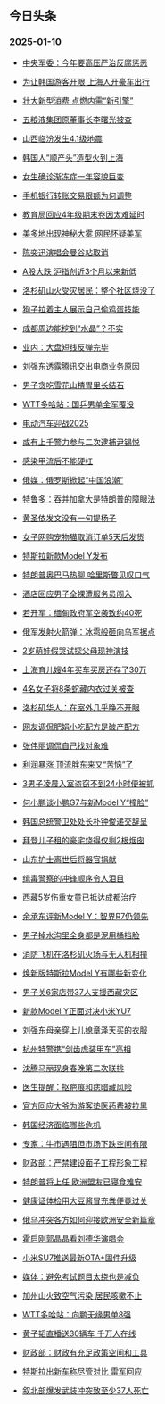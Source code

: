 ## 今日头条 
### 2025-01-10

+ [中央军委：今年要高压严治反腐惩恶](https://www.toutiao.com/article/7458224575027511835)

+ [为让韩国游客开眼 上海人开豪车出行](https://www.toutiao.com/trending/7457746319672574015/?category_name=topic_innerflow&event_type=hot_board&log_pb=%7B%22category_name%22%3A%22topic_innerflow%22%2C%22cluster_type%22%3A%222%22%2C%22enter_from%22%3A%22click_category%22%2C%22entrance_hotspot%22%3A%22outside%22%2C%22event_type%22%3A%22hot_board%22%2C%22hot_board_cluster_id%22%3A%227457746319672574015%22%2C%22hot_board_impr_id%22%3A%2220250110212559BCB6B76A45A07E259517%22%2C%22jump_page%22%3A%22hot_board_page%22%2C%22location%22%3A%22news_hot_card%22%2C%22page_location%22%3A%22hot_board_page%22%2C%22rank%22%3A%222%22%2C%22source%22%3A%22trending_tab%22%2C%22style_id%22%3A%2240132%22%2C%22title%22%3A%22%E4%B8%BA%E8%AE%A9%E9%9F%A9%E5%9B%BD%E6%B8%B8%E5%AE%A2%E5%BC%80%E7%9C%BC+%E4%B8%8A%E6%B5%B7%E4%BA%BA%E5%BC%80%E8%B1%AA%E8%BD%A6%E5%87%BA%E8%A1%8C%22%7D&rank=2&style_id=40132&topic_id=7457746319672574015)

+ [壮大新型消费 点燃内需“新引擎”](https://www.toutiao.com/article/7458104880160162330)

+ [五粮液集团原董事长李曙光被查](https://www.toutiao.com/trending/7458248004396204095/?category_name=topic_innerflow&event_type=hot_board&log_pb=%7B%22category_name%22%3A%22topic_innerflow%22%2C%22cluster_type%22%3A%222%22%2C%22enter_from%22%3A%22click_category%22%2C%22entrance_hotspot%22%3A%22outside%22%2C%22event_type%22%3A%22hot_board%22%2C%22hot_board_cluster_id%22%3A%227458248004396204095%22%2C%22hot_board_impr_id%22%3A%2220250110212559BCB6B76A45A07E259517%22%2C%22jump_page%22%3A%22hot_board_page%22%2C%22location%22%3A%22news_hot_card%22%2C%22page_location%22%3A%22hot_board_page%22%2C%22rank%22%3A%224%22%2C%22source%22%3A%22trending_tab%22%2C%22style_id%22%3A%2240132%22%2C%22title%22%3A%22%E4%BA%94%E7%B2%AE%E6%B6%B2%E9%9B%86%E5%9B%A2%E5%8E%9F%E8%91%A3%E4%BA%8B%E9%95%BF%E6%9D%8E%E6%9B%99%E5%85%89%E8%A2%AB%E6%9F%A5%22%7D&rank=4&style_id=40132&topic_id=7458248004396204095)

+ [山西临汾发生4.1级地震](https://www.toutiao.com/trending/7457367963785904138/?category_name=topic_innerflow&event_type=hot_board&log_pb=%7B%22category_name%22%3A%22topic_innerflow%22%2C%22cluster_type%22%3A%222%22%2C%22enter_from%22%3A%22click_category%22%2C%22entrance_hotspot%22%3A%22outside%22%2C%22event_type%22%3A%22hot_board%22%2C%22hot_board_cluster_id%22%3A%227457367963785904138%22%2C%22hot_board_impr_id%22%3A%2220250110212559BCB6B76A45A07E259517%22%2C%22jump_page%22%3A%22hot_board_page%22%2C%22location%22%3A%22news_hot_card%22%2C%22page_location%22%3A%22hot_board_page%22%2C%22rank%22%3A%225%22%2C%22source%22%3A%22trending_tab%22%2C%22style_id%22%3A%2240132%22%2C%22title%22%3A%22%E5%B1%B1%E8%A5%BF%E4%B8%B4%E6%B1%BE%E5%8F%91%E7%94%9F4.1%E7%BA%A7%E5%9C%B0%E9%9C%87%22%7D&rank=5&style_id=40132&topic_id=7457367963785904138)

+ [韩国人“顺产头”造型火到上海](https://www.toutiao.com/trending/7457785112655544347/?category_name=topic_innerflow&event_type=hot_board&log_pb=%7B%22category_name%22%3A%22topic_innerflow%22%2C%22cluster_type%22%3A%226%22%2C%22enter_from%22%3A%22click_category%22%2C%22entrance_hotspot%22%3A%22outside%22%2C%22event_type%22%3A%22hot_board%22%2C%22hot_board_cluster_id%22%3A%227457785112655544347%22%2C%22hot_board_impr_id%22%3A%2220250110212559BCB6B76A45A07E259517%22%2C%22jump_page%22%3A%22hot_board_page%22%2C%22location%22%3A%22news_hot_card%22%2C%22page_location%22%3A%22hot_board_page%22%2C%22rank%22%3A%226%22%2C%22source%22%3A%22trending_tab%22%2C%22style_id%22%3A%2240132%22%2C%22title%22%3A%22%E9%9F%A9%E5%9B%BD%E4%BA%BA%E2%80%9C%E9%A1%BA%E4%BA%A7%E5%A4%B4%E2%80%9D%E9%80%A0%E5%9E%8B%E7%81%AB%E5%88%B0%E4%B8%8A%E6%B5%B7%22%7D&rank=6&style_id=40132&topic_id=7457785112655544347)

+ [女生确诊渐冻症一年容貌巨变](https://www.toutiao.com/trending/7457180034311208970/?category_name=topic_innerflow&event_type=hot_board&log_pb=%7B%22category_name%22%3A%22topic_innerflow%22%2C%22cluster_type%22%3A%222%22%2C%22enter_from%22%3A%22click_category%22%2C%22entrance_hotspot%22%3A%22outside%22%2C%22event_type%22%3A%22hot_board%22%2C%22hot_board_cluster_id%22%3A%227457180034311208970%22%2C%22hot_board_impr_id%22%3A%2220250110212559BCB6B76A45A07E259517%22%2C%22jump_page%22%3A%22hot_board_page%22%2C%22location%22%3A%22news_hot_card%22%2C%22page_location%22%3A%22hot_board_page%22%2C%22rank%22%3A%227%22%2C%22source%22%3A%22trending_tab%22%2C%22style_id%22%3A%2240132%22%2C%22title%22%3A%22%E5%A5%B3%E7%94%9F%E7%A1%AE%E8%AF%8A%E6%B8%90%E5%86%BB%E7%97%87%E4%B8%80%E5%B9%B4%E5%AE%B9%E8%B2%8C%E5%B7%A8%E5%8F%98%22%7D&rank=7&style_id=40132&topic_id=7457180034311208970)

+ [手机银行转账交易限额为何调整](https://www.toutiao.com/trending/7458084984600477759/?category_name=topic_innerflow&event_type=hot_board&log_pb=%7B%22category_name%22%3A%22topic_innerflow%22%2C%22cluster_type%22%3A%226%22%2C%22enter_from%22%3A%22click_category%22%2C%22entrance_hotspot%22%3A%22outside%22%2C%22event_type%22%3A%22hot_board%22%2C%22hot_board_cluster_id%22%3A%227458084984600477759%22%2C%22hot_board_impr_id%22%3A%2220250110212559BCB6B76A45A07E259517%22%2C%22jump_page%22%3A%22hot_board_page%22%2C%22location%22%3A%22news_hot_card%22%2C%22page_location%22%3A%22hot_board_page%22%2C%22rank%22%3A%228%22%2C%22source%22%3A%22trending_tab%22%2C%22style_id%22%3A%2240132%22%2C%22title%22%3A%22%E6%89%8B%E6%9C%BA%E9%93%B6%E8%A1%8C%E8%BD%AC%E8%B4%A6%E4%BA%A4%E6%98%93%E9%99%90%E9%A2%9D%E4%B8%BA%E4%BD%95%E8%B0%83%E6%95%B4%22%7D&rank=8&style_id=40132&topic_id=7458084984600477759)

+ [教育局回应4年级期末卷因太难延时](https://www.toutiao.com/trending/7457810755611344937/?category_name=topic_innerflow&event_type=hot_board&log_pb=%7B%22category_name%22%3A%22topic_innerflow%22%2C%22cluster_type%22%3A%224%22%2C%22enter_from%22%3A%22click_category%22%2C%22entrance_hotspot%22%3A%22outside%22%2C%22event_type%22%3A%22hot_board%22%2C%22hot_board_cluster_id%22%3A%227457810755611344937%22%2C%22hot_board_impr_id%22%3A%2220250110212559BCB6B76A45A07E259517%22%2C%22jump_page%22%3A%22hot_board_page%22%2C%22location%22%3A%22news_hot_card%22%2C%22page_location%22%3A%22hot_board_page%22%2C%22rank%22%3A%229%22%2C%22source%22%3A%22trending_tab%22%2C%22style_id%22%3A%2240132%22%2C%22title%22%3A%22%E6%95%99%E8%82%B2%E5%B1%80%E5%9B%9E%E5%BA%944%E5%B9%B4%E7%BA%A7%E6%9C%9F%E6%9C%AB%E5%8D%B7%E5%9B%A0%E5%A4%AA%E9%9A%BE%E5%BB%B6%E6%97%B6%22%7D&rank=9&style_id=40132&topic_id=7457810755611344937)

+ [美多地出现神秘大雾 网民怀疑美军](https://www.toutiao.com/trending/7457902925055705124/?category_name=topic_innerflow&event_type=hot_board&log_pb=%7B%22category_name%22%3A%22topic_innerflow%22%2C%22cluster_type%22%3A%226%22%2C%22enter_from%22%3A%22click_category%22%2C%22entrance_hotspot%22%3A%22outside%22%2C%22event_type%22%3A%22hot_board%22%2C%22hot_board_cluster_id%22%3A%227457902925055705124%22%2C%22hot_board_impr_id%22%3A%2220250110212559BCB6B76A45A07E259517%22%2C%22jump_page%22%3A%22hot_board_page%22%2C%22location%22%3A%22news_hot_card%22%2C%22page_location%22%3A%22hot_board_page%22%2C%22rank%22%3A%2210%22%2C%22source%22%3A%22trending_tab%22%2C%22style_id%22%3A%2240132%22%2C%22title%22%3A%22%E7%BE%8E%E5%A4%9A%E5%9C%B0%E5%87%BA%E7%8E%B0%E7%A5%9E%E7%A7%98%E5%A4%A7%E9%9B%BE+%E7%BD%91%E6%B0%91%E6%80%80%E7%96%91%E7%BE%8E%E5%86%9B%22%7D&rank=10&style_id=40132&topic_id=7457902925055705124)

+ [陈奕迅演唱会曼谷站取消](https://www.toutiao.com/trending/7457888197016584233/?category_name=topic_innerflow&event_type=hot_board&log_pb=%7B%22category_name%22%3A%22topic_innerflow%22%2C%22cluster_type%22%3A%222%22%2C%22enter_from%22%3A%22click_category%22%2C%22entrance_hotspot%22%3A%22outside%22%2C%22event_type%22%3A%22hot_board%22%2C%22hot_board_cluster_id%22%3A%227457888197016584233%22%2C%22hot_board_impr_id%22%3A%2220250110212559BCB6B76A45A07E259517%22%2C%22jump_page%22%3A%22hot_board_page%22%2C%22location%22%3A%22news_hot_card%22%2C%22page_location%22%3A%22hot_board_page%22%2C%22rank%22%3A%2211%22%2C%22source%22%3A%22trending_tab%22%2C%22style_id%22%3A%2240132%22%2C%22title%22%3A%22%E9%99%88%E5%A5%95%E8%BF%85%E6%BC%94%E5%94%B1%E4%BC%9A%E6%9B%BC%E8%B0%B7%E7%AB%99%E5%8F%96%E6%B6%88%22%7D&rank=11&style_id=40132&topic_id=7457888197016584233)

+ [A股大跌 沪指创近3个月以来新低](https://www.toutiao.com/trending/7458179994808749595/?category_name=topic_innerflow&event_type=hot_board&log_pb=%7B%22category_name%22%3A%22topic_innerflow%22%2C%22cluster_type%22%3A%225%22%2C%22enter_from%22%3A%22click_category%22%2C%22entrance_hotspot%22%3A%22outside%22%2C%22event_type%22%3A%22hot_board%22%2C%22hot_board_cluster_id%22%3A%227458179994808749595%22%2C%22hot_board_impr_id%22%3A%2220250110212559BCB6B76A45A07E259517%22%2C%22jump_page%22%3A%22hot_board_page%22%2C%22location%22%3A%22news_hot_card%22%2C%22page_location%22%3A%22hot_board_page%22%2C%22rank%22%3A%2212%22%2C%22source%22%3A%22trending_tab%22%2C%22style_id%22%3A%2240132%22%2C%22title%22%3A%22A%E8%82%A1%E5%A4%A7%E8%B7%8C+%E6%B2%AA%E6%8C%87%E5%88%9B%E8%BF%913%E4%B8%AA%E6%9C%88%E4%BB%A5%E6%9D%A5%E6%96%B0%E4%BD%8E%22%7D&rank=12&style_id=40132&topic_id=7458179994808749595)

+ [洛杉矶山火受灾居民：整个社区烧没了](https://www.toutiao.com/trending/7458176416149179955/?category_name=topic_innerflow&event_type=hot_board&log_pb=%7B%22category_name%22%3A%22topic_innerflow%22%2C%22cluster_type%22%3A%222%22%2C%22enter_from%22%3A%22click_category%22%2C%22entrance_hotspot%22%3A%22outside%22%2C%22event_type%22%3A%22hot_board%22%2C%22hot_board_cluster_id%22%3A%227458176416149179955%22%2C%22hot_board_impr_id%22%3A%2220250110212559BCB6B76A45A07E259517%22%2C%22jump_page%22%3A%22hot_board_page%22%2C%22location%22%3A%22news_hot_card%22%2C%22page_location%22%3A%22hot_board_page%22%2C%22rank%22%3A%2213%22%2C%22source%22%3A%22trending_tab%22%2C%22style_id%22%3A%2240132%22%2C%22title%22%3A%22%E6%B4%9B%E6%9D%89%E7%9F%B6%E5%B1%B1%E7%81%AB%E5%8F%97%E7%81%BE%E5%B1%85%E6%B0%91%EF%BC%9A%E6%95%B4%E4%B8%AA%E7%A4%BE%E5%8C%BA%E7%83%A7%E6%B2%A1%E4%BA%86%22%7D&rank=13&style_id=40132&topic_id=7458176416149179955)

+ [狗子拉着主人展示自己偷鸡蛋技能](https://www.toutiao.com/trending/7458115314778505266/?category_name=topic_innerflow&event_type=hot_board&log_pb=%7B%22category_name%22%3A%22topic_innerflow%22%2C%22cluster_type%22%3A%226%22%2C%22enter_from%22%3A%22click_category%22%2C%22entrance_hotspot%22%3A%22outside%22%2C%22event_type%22%3A%22hot_board%22%2C%22hot_board_cluster_id%22%3A%227458115314778505266%22%2C%22hot_board_impr_id%22%3A%2220250110212559BCB6B76A45A07E259517%22%2C%22jump_page%22%3A%22hot_board_page%22%2C%22location%22%3A%22news_hot_card%22%2C%22page_location%22%3A%22hot_board_page%22%2C%22rank%22%3A%2214%22%2C%22source%22%3A%22trending_tab%22%2C%22style_id%22%3A%2240132%22%2C%22title%22%3A%22%E7%8B%97%E5%AD%90%E6%8B%89%E7%9D%80%E4%B8%BB%E4%BA%BA%E5%B1%95%E7%A4%BA%E8%87%AA%E5%B7%B1%E5%81%B7%E9%B8%A1%E8%9B%8B%E6%8A%80%E8%83%BD%22%7D&rank=14&style_id=40132&topic_id=7458115314778505266)

+ [成都周边能挖到“水晶”？不实](https://www.toutiao.com/trending/7457357053586194444/?category_name=topic_innerflow&event_type=hot_board&log_pb=%7B%22category_name%22%3A%22topic_innerflow%22%2C%22cluster_type%22%3A%222%22%2C%22enter_from%22%3A%22click_category%22%2C%22entrance_hotspot%22%3A%22outside%22%2C%22event_type%22%3A%22hot_board%22%2C%22hot_board_cluster_id%22%3A%227457357053586194444%22%2C%22hot_board_impr_id%22%3A%2220250110212559BCB6B76A45A07E259517%22%2C%22jump_page%22%3A%22hot_board_page%22%2C%22location%22%3A%22news_hot_card%22%2C%22page_location%22%3A%22hot_board_page%22%2C%22rank%22%3A%2215%22%2C%22source%22%3A%22trending_tab%22%2C%22style_id%22%3A%2240132%22%2C%22title%22%3A%22%E6%88%90%E9%83%BD%E5%91%A8%E8%BE%B9%E8%83%BD%E6%8C%96%E5%88%B0%E2%80%9C%E6%B0%B4%E6%99%B6%E2%80%9D%EF%BC%9F%E4%B8%8D%E5%AE%9E%22%7D&rank=15&style_id=40132&topic_id=7457357053586194444)

+ [业内：大盘短线反弹完毕](https://www.toutiao.com/trending/7458206430600891945/?category_name=topic_innerflow&event_type=hot_board&log_pb=%7B%22category_name%22%3A%22topic_innerflow%22%2C%22cluster_type%22%3A%2213%22%2C%22enter_from%22%3A%22click_category%22%2C%22entrance_hotspot%22%3A%22outside%22%2C%22event_type%22%3A%22hot_board%22%2C%22hot_board_cluster_id%22%3A%227458206430600891945%22%2C%22hot_board_impr_id%22%3A%2220250110212559BCB6B76A45A07E259517%22%2C%22jump_page%22%3A%22hot_board_page%22%2C%22location%22%3A%22news_hot_card%22%2C%22page_location%22%3A%22hot_board_page%22%2C%22rank%22%3A%2216%22%2C%22source%22%3A%22trending_tab%22%2C%22style_id%22%3A%2240132%22%2C%22title%22%3A%22%E4%B8%9A%E5%86%85%EF%BC%9A%E5%A4%A7%E7%9B%98%E7%9F%AD%E7%BA%BF%E5%8F%8D%E5%BC%B9%E5%AE%8C%E6%AF%95%22%7D&rank=16&style_id=40132&topic_id=7458206430600891945)

+ [刘强东透露腾讯交出电商业务原因](https://www.toutiao.com/trending/7458107596759728179/?category_name=topic_innerflow&event_type=hot_board&log_pb=%7B%22category_name%22%3A%22topic_innerflow%22%2C%22cluster_type%22%3A%226%22%2C%22enter_from%22%3A%22click_category%22%2C%22entrance_hotspot%22%3A%22outside%22%2C%22event_type%22%3A%22hot_board%22%2C%22hot_board_cluster_id%22%3A%227458107596759728179%22%2C%22hot_board_impr_id%22%3A%2220250110212559BCB6B76A45A07E259517%22%2C%22jump_page%22%3A%22hot_board_page%22%2C%22location%22%3A%22news_hot_card%22%2C%22page_location%22%3A%22hot_board_page%22%2C%22rank%22%3A%2217%22%2C%22source%22%3A%22trending_tab%22%2C%22style_id%22%3A%2240132%22%2C%22title%22%3A%22%E5%88%98%E5%BC%BA%E4%B8%9C%E9%80%8F%E9%9C%B2%E8%85%BE%E8%AE%AF%E4%BA%A4%E5%87%BA%E7%94%B5%E5%95%86%E4%B8%9A%E5%8A%A1%E5%8E%9F%E5%9B%A0%22%7D&rank=17&style_id=40132&topic_id=7458107596759728179)

+ [男子贪吃雪花山楂胃里长结石](https://www.toutiao.com/trending/7458131152143335462/?category_name=topic_innerflow&event_type=hot_board&log_pb=%7B%22category_name%22%3A%22topic_innerflow%22%2C%22cluster_type%22%3A%226%22%2C%22enter_from%22%3A%22click_category%22%2C%22entrance_hotspot%22%3A%22outside%22%2C%22event_type%22%3A%22hot_board%22%2C%22hot_board_cluster_id%22%3A%227458131152143335462%22%2C%22hot_board_impr_id%22%3A%2220250110212559BCB6B76A45A07E259517%22%2C%22jump_page%22%3A%22hot_board_page%22%2C%22location%22%3A%22news_hot_card%22%2C%22page_location%22%3A%22hot_board_page%22%2C%22rank%22%3A%2218%22%2C%22source%22%3A%22trending_tab%22%2C%22style_id%22%3A%2240132%22%2C%22title%22%3A%22%E7%94%B7%E5%AD%90%E8%B4%AA%E5%90%83%E9%9B%AA%E8%8A%B1%E5%B1%B1%E6%A5%82%E8%83%83%E9%87%8C%E9%95%BF%E7%BB%93%E7%9F%B3%22%7D&rank=18&style_id=40132&topic_id=7458131152143335462)

+ [WTT多哈站：国乒男单全军覆没](https://www.toutiao.com/trending/7458226160741416986/?category_name=topic_innerflow&event_type=hot_board&log_pb=%7B%22category_name%22%3A%22topic_innerflow%22%2C%22cluster_type%22%3A%226%22%2C%22enter_from%22%3A%22click_category%22%2C%22entrance_hotspot%22%3A%22outside%22%2C%22event_type%22%3A%22hot_board%22%2C%22hot_board_cluster_id%22%3A%227458226160741416986%22%2C%22hot_board_impr_id%22%3A%2220250110212559BCB6B76A45A07E259517%22%2C%22jump_page%22%3A%22hot_board_page%22%2C%22location%22%3A%22news_hot_card%22%2C%22page_location%22%3A%22hot_board_page%22%2C%22rank%22%3A%2219%22%2C%22source%22%3A%22trending_tab%22%2C%22style_id%22%3A%2240132%22%2C%22title%22%3A%22WTT%E5%A4%9A%E5%93%88%E7%AB%99%EF%BC%9A%E5%9B%BD%E4%B9%92%E7%94%B7%E5%8D%95%E5%85%A8%E5%86%9B%E8%A6%86%E6%B2%A1%22%7D&rank=19&style_id=40132&topic_id=7458226160741416986)

+ [电动汽车迎战2025](https://www.toutiao.com/trending/7458171623070240306/?category_name=topic_innerflow&event_type=hot_board&log_pb=%7B%22category_name%22%3A%22topic_innerflow%22%2C%22cluster_type%22%3A%2213%22%2C%22enter_from%22%3A%22click_category%22%2C%22entrance_hotspot%22%3A%22outside%22%2C%22event_type%22%3A%22hot_board%22%2C%22hot_board_cluster_id%22%3A%227458171623070240306%22%2C%22hot_board_impr_id%22%3A%2220250110212559BCB6B76A45A07E259517%22%2C%22jump_page%22%3A%22hot_board_page%22%2C%22location%22%3A%22news_hot_card%22%2C%22page_location%22%3A%22hot_board_page%22%2C%22rank%22%3A%2220%22%2C%22source%22%3A%22trending_tab%22%2C%22style_id%22%3A%2240132%22%2C%22title%22%3A%22%E7%94%B5%E5%8A%A8%E6%B1%BD%E8%BD%A6%E8%BF%8E%E6%88%982025%22%7D&rank=20&style_id=40132&topic_id=7458171623070240306)

+ [或有上千警力参与二次逮捕尹锡悦](https://www.toutiao.com/trending/7457862639545810995/?category_name=topic_innerflow&event_type=hot_board&log_pb=%7B%22category_name%22%3A%22topic_innerflow%22%2C%22cluster_type%22%3A%226%22%2C%22enter_from%22%3A%22click_category%22%2C%22entrance_hotspot%22%3A%22outside%22%2C%22event_type%22%3A%22hot_board%22%2C%22hot_board_cluster_id%22%3A%227457862639545810995%22%2C%22hot_board_impr_id%22%3A%2220250110212559BCB6B76A45A07E259517%22%2C%22jump_page%22%3A%22hot_board_page%22%2C%22location%22%3A%22news_hot_card%22%2C%22page_location%22%3A%22hot_board_page%22%2C%22rank%22%3A%2221%22%2C%22source%22%3A%22trending_tab%22%2C%22style_id%22%3A%2240132%22%2C%22title%22%3A%22%E6%88%96%E6%9C%89%E4%B8%8A%E5%8D%83%E8%AD%A6%E5%8A%9B%E5%8F%82%E4%B8%8E%E4%BA%8C%E6%AC%A1%E9%80%AE%E6%8D%95%E5%B0%B9%E9%94%A1%E6%82%A6%22%7D&rank=21&style_id=40132&topic_id=7457862639545810995)

+ [感染甲流后不能硬扛](https://www.toutiao.com/trending/7457466195814498354/?category_name=topic_innerflow&event_type=hot_board&log_pb=%7B%22category_name%22%3A%22topic_innerflow%22%2C%22cluster_type%22%3A%221%22%2C%22enter_from%22%3A%22click_category%22%2C%22entrance_hotspot%22%3A%22outside%22%2C%22event_type%22%3A%22hot_board%22%2C%22hot_board_cluster_id%22%3A%227457466195814498354%22%2C%22hot_board_impr_id%22%3A%2220250110212559BCB6B76A45A07E259517%22%2C%22jump_page%22%3A%22hot_board_page%22%2C%22location%22%3A%22news_hot_card%22%2C%22page_location%22%3A%22hot_board_page%22%2C%22rank%22%3A%2222%22%2C%22source%22%3A%22trending_tab%22%2C%22style_id%22%3A%2240132%22%2C%22title%22%3A%22%E6%84%9F%E6%9F%93%E7%94%B2%E6%B5%81%E5%90%8E%E4%B8%8D%E8%83%BD%E7%A1%AC%E6%89%9B%22%7D&rank=22&style_id=40132&topic_id=7457466195814498354)

+ [俄媒：俄罗斯掀起“中国浪潮”](https://www.toutiao.com/trending/7458206734089076755/?category_name=topic_innerflow&event_type=hot_board&log_pb=%7B%22category_name%22%3A%22topic_innerflow%22%2C%22cluster_type%22%3A%226%22%2C%22enter_from%22%3A%22click_category%22%2C%22entrance_hotspot%22%3A%22outside%22%2C%22event_type%22%3A%22hot_board%22%2C%22hot_board_cluster_id%22%3A%227458206734089076755%22%2C%22hot_board_impr_id%22%3A%2220250110212559BCB6B76A45A07E259517%22%2C%22jump_page%22%3A%22hot_board_page%22%2C%22location%22%3A%22news_hot_card%22%2C%22page_location%22%3A%22hot_board_page%22%2C%22rank%22%3A%2223%22%2C%22source%22%3A%22trending_tab%22%2C%22style_id%22%3A%2240132%22%2C%22title%22%3A%22%E4%BF%84%E5%AA%92%EF%BC%9A%E4%BF%84%E7%BD%97%E6%96%AF%E6%8E%80%E8%B5%B7%E2%80%9C%E4%B8%AD%E5%9B%BD%E6%B5%AA%E6%BD%AE%E2%80%9D%22%7D&rank=23&style_id=40132&topic_id=7458206734089076755)

+ [特鲁多：吞并加拿大是特朗普的障眼法](https://www.toutiao.com/trending/7457328460218908698/?category_name=topic_innerflow&event_type=hot_board&log_pb=%7B%22category_name%22%3A%22topic_innerflow%22%2C%22cluster_type%22%3A%222%22%2C%22enter_from%22%3A%22click_category%22%2C%22entrance_hotspot%22%3A%22outside%22%2C%22event_type%22%3A%22hot_board%22%2C%22hot_board_cluster_id%22%3A%227457328460218908698%22%2C%22hot_board_impr_id%22%3A%2220250110212559BCB6B76A45A07E259517%22%2C%22jump_page%22%3A%22hot_board_page%22%2C%22location%22%3A%22news_hot_card%22%2C%22page_location%22%3A%22hot_board_page%22%2C%22rank%22%3A%2224%22%2C%22source%22%3A%22trending_tab%22%2C%22style_id%22%3A%2240132%22%2C%22title%22%3A%22%E7%89%B9%E9%B2%81%E5%A4%9A%EF%BC%9A%E5%90%9E%E5%B9%B6%E5%8A%A0%E6%8B%BF%E5%A4%A7%E6%98%AF%E7%89%B9%E6%9C%97%E6%99%AE%E7%9A%84%E9%9A%9C%E7%9C%BC%E6%B3%95%22%7D&rank=24&style_id=40132&topic_id=7457328460218908698)

+ [黄圣依发文没有一句提杨子](https://www.toutiao.com/trending/7457882849497169930/?category_name=topic_innerflow&event_type=hot_board&log_pb=%7B%22category_name%22%3A%22topic_innerflow%22%2C%22cluster_type%22%3A%226%22%2C%22enter_from%22%3A%22click_category%22%2C%22entrance_hotspot%22%3A%22outside%22%2C%22event_type%22%3A%22hot_board%22%2C%22hot_board_cluster_id%22%3A%227457882849497169930%22%2C%22hot_board_impr_id%22%3A%2220250110212559BCB6B76A45A07E259517%22%2C%22jump_page%22%3A%22hot_board_page%22%2C%22location%22%3A%22news_hot_card%22%2C%22page_location%22%3A%22hot_board_page%22%2C%22rank%22%3A%2225%22%2C%22source%22%3A%22trending_tab%22%2C%22style_id%22%3A%2240132%22%2C%22title%22%3A%22%E9%BB%84%E5%9C%A3%E4%BE%9D%E5%8F%91%E6%96%87%E6%B2%A1%E6%9C%89%E4%B8%80%E5%8F%A5%E6%8F%90%E6%9D%A8%E5%AD%90%22%7D&rank=25&style_id=40132&topic_id=7457882849497169930)

+ [女子网购宠物猫取消订单5天后发货](https://www.toutiao.com/trending/7457876387295789119/?category_name=topic_innerflow&event_type=hot_board&log_pb=%7B%22category_name%22%3A%22topic_innerflow%22%2C%22cluster_type%22%3A%226%22%2C%22enter_from%22%3A%22click_category%22%2C%22entrance_hotspot%22%3A%22outside%22%2C%22event_type%22%3A%22hot_board%22%2C%22hot_board_cluster_id%22%3A%227457876387295789119%22%2C%22hot_board_impr_id%22%3A%2220250110212559BCB6B76A45A07E259517%22%2C%22jump_page%22%3A%22hot_board_page%22%2C%22location%22%3A%22news_hot_card%22%2C%22page_location%22%3A%22hot_board_page%22%2C%22rank%22%3A%2226%22%2C%22source%22%3A%22trending_tab%22%2C%22style_id%22%3A%2240132%22%2C%22title%22%3A%22%E5%A5%B3%E5%AD%90%E7%BD%91%E8%B4%AD%E5%AE%A0%E7%89%A9%E7%8C%AB%E5%8F%96%E6%B6%88%E8%AE%A2%E5%8D%955%E5%A4%A9%E5%90%8E%E5%8F%91%E8%B4%A7%22%7D&rank=26&style_id=40132&topic_id=7457876387295789119)

+ [特斯拉新款Model Y发布](https://www.toutiao.com/trending/7458091130043780649/?category_name=topic_innerflow&event_type=hot_board&log_pb=%7B%22category_name%22%3A%22topic_innerflow%22%2C%22cluster_type%22%3A%225%22%2C%22enter_from%22%3A%22click_category%22%2C%22entrance_hotspot%22%3A%22outside%22%2C%22event_type%22%3A%22hot_board%22%2C%22hot_board_cluster_id%22%3A%227458091130043780649%22%2C%22hot_board_impr_id%22%3A%2220250110212559BCB6B76A45A07E259517%22%2C%22jump_page%22%3A%22hot_board_page%22%2C%22location%22%3A%22news_hot_card%22%2C%22page_location%22%3A%22hot_board_page%22%2C%22rank%22%3A%2227%22%2C%22source%22%3A%22trending_tab%22%2C%22style_id%22%3A%2240132%22%2C%22title%22%3A%22%E7%89%B9%E6%96%AF%E6%8B%89%E6%96%B0%E6%AC%BEModel+Y%E5%8F%91%E5%B8%83%22%7D&rank=27&style_id=40132&topic_id=7458091130043780649)

+ [特朗普奥巴马热聊 哈里斯瞥见叹口气](https://www.toutiao.com/trending/7458166575686962725/?category_name=topic_innerflow&event_type=hot_board&log_pb=%7B%22category_name%22%3A%22topic_innerflow%22%2C%22cluster_type%22%3A%222%22%2C%22enter_from%22%3A%22click_category%22%2C%22entrance_hotspot%22%3A%22outside%22%2C%22event_type%22%3A%22hot_board%22%2C%22hot_board_cluster_id%22%3A%227458166575686962725%22%2C%22hot_board_impr_id%22%3A%2220250110212559BCB6B76A45A07E259517%22%2C%22jump_page%22%3A%22hot_board_page%22%2C%22location%22%3A%22news_hot_card%22%2C%22page_location%22%3A%22hot_board_page%22%2C%22rank%22%3A%2228%22%2C%22source%22%3A%22trending_tab%22%2C%22style_id%22%3A%2240132%22%2C%22title%22%3A%22%E7%89%B9%E6%9C%97%E6%99%AE%E5%A5%A5%E5%B7%B4%E9%A9%AC%E7%83%AD%E8%81%8A+%E5%93%88%E9%87%8C%E6%96%AF%E7%9E%A5%E8%A7%81%E5%8F%B9%E5%8F%A3%E6%B0%94%22%7D&rank=28&style_id=40132&topic_id=7458166575686962725)

+ [酒店回应男子全裸遭服务员闯入](https://www.toutiao.com/trending/7457867243315658763/?category_name=topic_innerflow&event_type=hot_board&log_pb=%7B%22category_name%22%3A%22topic_innerflow%22%2C%22cluster_type%22%3A%226%22%2C%22enter_from%22%3A%22click_category%22%2C%22entrance_hotspot%22%3A%22outside%22%2C%22event_type%22%3A%22hot_board%22%2C%22hot_board_cluster_id%22%3A%227457867243315658763%22%2C%22hot_board_impr_id%22%3A%2220250110212559BCB6B76A45A07E259517%22%2C%22jump_page%22%3A%22hot_board_page%22%2C%22location%22%3A%22news_hot_card%22%2C%22page_location%22%3A%22hot_board_page%22%2C%22rank%22%3A%2229%22%2C%22source%22%3A%22trending_tab%22%2C%22style_id%22%3A%2240132%22%2C%22title%22%3A%22%E9%85%92%E5%BA%97%E5%9B%9E%E5%BA%94%E7%94%B7%E5%AD%90%E5%85%A8%E8%A3%B8%E9%81%AD%E6%9C%8D%E5%8A%A1%E5%91%98%E9%97%AF%E5%85%A5%22%7D&rank=29&style_id=40132&topic_id=7457867243315658763)

+ [若开军：缅甸政府军空袭致约40死](https://www.toutiao.com/trending/7458109187374120987/?category_name=topic_innerflow&event_type=hot_board&log_pb=%7B%22category_name%22%3A%22topic_innerflow%22%2C%22cluster_type%22%3A%220%22%2C%22enter_from%22%3A%22click_category%22%2C%22entrance_hotspot%22%3A%22outside%22%2C%22event_type%22%3A%22hot_board%22%2C%22hot_board_cluster_id%22%3A%227458109187374120987%22%2C%22hot_board_impr_id%22%3A%2220250110212559BCB6B76A45A07E259517%22%2C%22jump_page%22%3A%22hot_board_page%22%2C%22location%22%3A%22news_hot_card%22%2C%22page_location%22%3A%22hot_board_page%22%2C%22rank%22%3A%2230%22%2C%22source%22%3A%22trending_tab%22%2C%22style_id%22%3A%2240132%22%2C%22title%22%3A%22%E8%8B%A5%E5%BC%80%E5%86%9B%EF%BC%9A%E7%BC%85%E7%94%B8%E6%94%BF%E5%BA%9C%E5%86%9B%E7%A9%BA%E8%A2%AD%E8%87%B4%E7%BA%A640%E6%AD%BB%22%7D&rank=30&style_id=40132&topic_id=7458109187374120987)

+ [俄军发射火箭弹：冰雹般砸向乌军据点](https://www.toutiao.com/trending/7457902892779978771/?category_name=topic_innerflow&event_type=hot_board&log_pb=%7B%22category_name%22%3A%22topic_innerflow%22%2C%22cluster_type%22%3A%226%22%2C%22enter_from%22%3A%22click_category%22%2C%22entrance_hotspot%22%3A%22outside%22%2C%22event_type%22%3A%22hot_board%22%2C%22hot_board_cluster_id%22%3A%227457902892779978771%22%2C%22hot_board_impr_id%22%3A%2220250110212559BCB6B76A45A07E259517%22%2C%22jump_page%22%3A%22hot_board_page%22%2C%22location%22%3A%22news_hot_card%22%2C%22page_location%22%3A%22hot_board_page%22%2C%22rank%22%3A%2231%22%2C%22source%22%3A%22trending_tab%22%2C%22style_id%22%3A%2240132%22%2C%22title%22%3A%22%E4%BF%84%E5%86%9B%E5%8F%91%E5%B0%84%E7%81%AB%E7%AE%AD%E5%BC%B9%EF%BC%9A%E5%86%B0%E9%9B%B9%E8%88%AC%E7%A0%B8%E5%90%91%E4%B9%8C%E5%86%9B%E6%8D%AE%E7%82%B9%22%7D&rank=31&style_id=40132&topic_id=7457902892779978771)

+ [2岁萌娃假哭试探父母现神演技](https://www.toutiao.com/trending/7457930053520392243/?category_name=topic_innerflow&event_type=hot_board&log_pb=%7B%22category_name%22%3A%22topic_innerflow%22%2C%22cluster_type%22%3A%226%22%2C%22enter_from%22%3A%22click_category%22%2C%22entrance_hotspot%22%3A%22outside%22%2C%22event_type%22%3A%22hot_board%22%2C%22hot_board_cluster_id%22%3A%227457930053520392243%22%2C%22hot_board_impr_id%22%3A%2220250110212559BCB6B76A45A07E259517%22%2C%22jump_page%22%3A%22hot_board_page%22%2C%22location%22%3A%22news_hot_card%22%2C%22page_location%22%3A%22hot_board_page%22%2C%22rank%22%3A%2232%22%2C%22source%22%3A%22trending_tab%22%2C%22style_id%22%3A%2240132%22%2C%22title%22%3A%222%E5%B2%81%E8%90%8C%E5%A8%83%E5%81%87%E5%93%AD%E8%AF%95%E6%8E%A2%E7%88%B6%E6%AF%8D%E7%8E%B0%E7%A5%9E%E6%BC%94%E6%8A%80%22%7D&rank=32&style_id=40132&topic_id=7457930053520392243)

+ [上海育儿嫂4年买车买房还存了30万](https://www.toutiao.com/trending/7457117290195255335/?category_name=topic_innerflow&event_type=hot_board&log_pb=%7B%22category_name%22%3A%22topic_innerflow%22%2C%22cluster_type%22%3A%222%22%2C%22enter_from%22%3A%22click_category%22%2C%22entrance_hotspot%22%3A%22outside%22%2C%22event_type%22%3A%22hot_board%22%2C%22hot_board_cluster_id%22%3A%227457117290195255335%22%2C%22hot_board_impr_id%22%3A%2220250110212559BCB6B76A45A07E259517%22%2C%22jump_page%22%3A%22hot_board_page%22%2C%22location%22%3A%22news_hot_card%22%2C%22page_location%22%3A%22hot_board_page%22%2C%22rank%22%3A%2233%22%2C%22source%22%3A%22trending_tab%22%2C%22style_id%22%3A%2240132%22%2C%22title%22%3A%22%E4%B8%8A%E6%B5%B7%E8%82%B2%E5%84%BF%E5%AB%824%E5%B9%B4%E4%B9%B0%E8%BD%A6%E4%B9%B0%E6%88%BF%E8%BF%98%E5%AD%98%E4%BA%8630%E4%B8%87%22%7D&rank=33&style_id=40132&topic_id=7457117290195255335)

+ [4名女子将8条蛇藏内衣过关被查](https://www.toutiao.com/trending/7458137971633340443/?category_name=topic_innerflow&event_type=hot_board&log_pb=%7B%22category_name%22%3A%22topic_innerflow%22%2C%22cluster_type%22%3A%224%22%2C%22enter_from%22%3A%22click_category%22%2C%22entrance_hotspot%22%3A%22outside%22%2C%22event_type%22%3A%22hot_board%22%2C%22hot_board_cluster_id%22%3A%227458137971633340443%22%2C%22hot_board_impr_id%22%3A%2220250110212559BCB6B76A45A07E259517%22%2C%22jump_page%22%3A%22hot_board_page%22%2C%22location%22%3A%22news_hot_card%22%2C%22page_location%22%3A%22hot_board_page%22%2C%22rank%22%3A%2234%22%2C%22source%22%3A%22trending_tab%22%2C%22style_id%22%3A%2240132%22%2C%22title%22%3A%224%E5%90%8D%E5%A5%B3%E5%AD%90%E5%B0%868%E6%9D%A1%E8%9B%87%E8%97%8F%E5%86%85%E8%A1%A3%E8%BF%87%E5%85%B3%E8%A2%AB%E6%9F%A5%22%7D&rank=34&style_id=40132&topic_id=7458137971633340443)

+ [洛杉矶华人：在室外几乎睁不开眼](https://www.toutiao.com/trending/7457748619576262706/?category_name=topic_innerflow&event_type=hot_board&log_pb=%7B%22category_name%22%3A%22topic_innerflow%22%2C%22cluster_type%22%3A%226%22%2C%22enter_from%22%3A%22click_category%22%2C%22entrance_hotspot%22%3A%22outside%22%2C%22event_type%22%3A%22hot_board%22%2C%22hot_board_cluster_id%22%3A%227457748619576262706%22%2C%22hot_board_impr_id%22%3A%2220250110212559BCB6B76A45A07E259517%22%2C%22jump_page%22%3A%22hot_board_page%22%2C%22location%22%3A%22news_hot_card%22%2C%22page_location%22%3A%22hot_board_page%22%2C%22rank%22%3A%2235%22%2C%22source%22%3A%22trending_tab%22%2C%22style_id%22%3A%2240132%22%2C%22title%22%3A%22%E6%B4%9B%E6%9D%89%E7%9F%B6%E5%8D%8E%E4%BA%BA%EF%BC%9A%E5%9C%A8%E5%AE%A4%E5%A4%96%E5%87%A0%E4%B9%8E%E7%9D%81%E4%B8%8D%E5%BC%80%E7%9C%BC%22%7D&rank=35&style_id=40132&topic_id=7457748619576262706)

+ [网友调侃肥娟小吃配方是破产配方](https://www.toutiao.com/trending/7457118377602318386/?category_name=topic_innerflow&event_type=hot_board&log_pb=%7B%22category_name%22%3A%22topic_innerflow%22%2C%22cluster_type%22%3A%222%22%2C%22enter_from%22%3A%22click_category%22%2C%22entrance_hotspot%22%3A%22outside%22%2C%22event_type%22%3A%22hot_board%22%2C%22hot_board_cluster_id%22%3A%227457118377602318386%22%2C%22hot_board_impr_id%22%3A%2220250110212559BCB6B76A45A07E259517%22%2C%22jump_page%22%3A%22hot_board_page%22%2C%22location%22%3A%22news_hot_card%22%2C%22page_location%22%3A%22hot_board_page%22%2C%22rank%22%3A%2236%22%2C%22source%22%3A%22trending_tab%22%2C%22style_id%22%3A%2240132%22%2C%22title%22%3A%22%E7%BD%91%E5%8F%8B%E8%B0%83%E4%BE%83%E8%82%A5%E5%A8%9F%E5%B0%8F%E5%90%83%E9%85%8D%E6%96%B9%E6%98%AF%E7%A0%B4%E4%BA%A7%E9%85%8D%E6%96%B9%22%7D&rank=36&style_id=40132&topic_id=7457118377602318386)

+ [张伟丽调侃自己找对象难](https://www.toutiao.com/trending/7458121072765255717/?category_name=topic_innerflow&event_type=hot_board&log_pb=%7B%22category_name%22%3A%22topic_innerflow%22%2C%22cluster_type%22%3A%226%22%2C%22enter_from%22%3A%22click_category%22%2C%22entrance_hotspot%22%3A%22outside%22%2C%22event_type%22%3A%22hot_board%22%2C%22hot_board_cluster_id%22%3A%227458121072765255717%22%2C%22hot_board_impr_id%22%3A%2220250110212559BCB6B76A45A07E259517%22%2C%22jump_page%22%3A%22hot_board_page%22%2C%22location%22%3A%22news_hot_card%22%2C%22page_location%22%3A%22hot_board_page%22%2C%22rank%22%3A%2237%22%2C%22source%22%3A%22trending_tab%22%2C%22style_id%22%3A%2240132%22%2C%22title%22%3A%22%E5%BC%A0%E4%BC%9F%E4%B8%BD%E8%B0%83%E4%BE%83%E8%87%AA%E5%B7%B1%E6%89%BE%E5%AF%B9%E8%B1%A1%E9%9A%BE%22%7D&rank=37&style_id=40132&topic_id=7458121072765255717)

+ [利润暴涨 顶流胖东来又“苦恼”了](https://www.toutiao.com/trending/7458161822177168922/?category_name=topic_innerflow&event_type=hot_board&log_pb=%7B%22category_name%22%3A%22topic_innerflow%22%2C%22cluster_type%22%3A%2213%22%2C%22enter_from%22%3A%22click_category%22%2C%22entrance_hotspot%22%3A%22outside%22%2C%22event_type%22%3A%22hot_board%22%2C%22hot_board_cluster_id%22%3A%227458161822177168922%22%2C%22hot_board_impr_id%22%3A%2220250110212559BCB6B76A45A07E259517%22%2C%22jump_page%22%3A%22hot_board_page%22%2C%22location%22%3A%22news_hot_card%22%2C%22page_location%22%3A%22hot_board_page%22%2C%22rank%22%3A%2238%22%2C%22source%22%3A%22trending_tab%22%2C%22style_id%22%3A%2240132%22%2C%22title%22%3A%22%E5%88%A9%E6%B6%A6%E6%9A%B4%E6%B6%A8+%E9%A1%B6%E6%B5%81%E8%83%96%E4%B8%9C%E6%9D%A5%E5%8F%88%E2%80%9C%E8%8B%A6%E6%81%BC%E2%80%9D%E4%BA%86%22%7D&rank=38&style_id=40132&topic_id=7458161822177168922)

+ [3男子凌晨入室盗窃不到24小时便被抓](https://www.toutiao.com/trending/7458201565879386121/?category_name=topic_innerflow&event_type=hot_board&log_pb=%7B%22category_name%22%3A%22topic_innerflow%22%2C%22cluster_type%22%3A%226%22%2C%22enter_from%22%3A%22click_category%22%2C%22entrance_hotspot%22%3A%22outside%22%2C%22event_type%22%3A%22hot_board%22%2C%22hot_board_cluster_id%22%3A%227458201565879386121%22%2C%22hot_board_impr_id%22%3A%2220250110212559BCB6B76A45A07E259517%22%2C%22jump_page%22%3A%22hot_board_page%22%2C%22location%22%3A%22news_hot_card%22%2C%22page_location%22%3A%22hot_board_page%22%2C%22rank%22%3A%2239%22%2C%22source%22%3A%22trending_tab%22%2C%22style_id%22%3A%2240132%22%2C%22title%22%3A%223%E7%94%B7%E5%AD%90%E5%87%8C%E6%99%A8%E5%85%A5%E5%AE%A4%E7%9B%97%E7%AA%83%E4%B8%8D%E5%88%B024%E5%B0%8F%E6%97%B6%E4%BE%BF%E8%A2%AB%E6%8A%93%22%7D&rank=39&style_id=40132&topic_id=7458201565879386121)

+ [何小鹏谈小鹏G7与新Model Y“撞脸”](https://www.toutiao.com/trending/7457864528115253274/?category_name=topic_innerflow&event_type=hot_board&log_pb=%7B%22category_name%22%3A%22topic_innerflow%22%2C%22cluster_type%22%3A%222%22%2C%22enter_from%22%3A%22click_category%22%2C%22entrance_hotspot%22%3A%22outside%22%2C%22event_type%22%3A%22hot_board%22%2C%22hot_board_cluster_id%22%3A%227457864528115253274%22%2C%22hot_board_impr_id%22%3A%2220250110212559BCB6B76A45A07E259517%22%2C%22jump_page%22%3A%22hot_board_page%22%2C%22location%22%3A%22news_hot_card%22%2C%22page_location%22%3A%22hot_board_page%22%2C%22rank%22%3A%2240%22%2C%22source%22%3A%22trending_tab%22%2C%22style_id%22%3A%2240132%22%2C%22title%22%3A%22%E4%BD%95%E5%B0%8F%E9%B9%8F%E8%B0%88%E5%B0%8F%E9%B9%8FG7%E4%B8%8E%E6%96%B0Model+Y%E2%80%9C%E6%92%9E%E8%84%B8%E2%80%9D%22%7D&rank=40&style_id=40132&topic_id=7457864528115253274)

+ [韩国总统警卫处处长朴钟俊递交辞呈](https://www.toutiao.com/trending/7457467902950866982/?category_name=topic_innerflow&event_type=hot_board&log_pb=%7B%22category_name%22%3A%22topic_innerflow%22%2C%22cluster_type%22%3A%222%22%2C%22enter_from%22%3A%22click_category%22%2C%22entrance_hotspot%22%3A%22outside%22%2C%22event_type%22%3A%22hot_board%22%2C%22hot_board_cluster_id%22%3A%227457467902950866982%22%2C%22hot_board_impr_id%22%3A%2220250110212559BCB6B76A45A07E259517%22%2C%22jump_page%22%3A%22hot_board_page%22%2C%22location%22%3A%22news_hot_card%22%2C%22page_location%22%3A%22hot_board_page%22%2C%22rank%22%3A%2241%22%2C%22source%22%3A%22trending_tab%22%2C%22style_id%22%3A%2240132%22%2C%22title%22%3A%22%E9%9F%A9%E5%9B%BD%E6%80%BB%E7%BB%9F%E8%AD%A6%E5%8D%AB%E5%A4%84%E5%A4%84%E9%95%BF%E6%9C%B4%E9%92%9F%E4%BF%8A%E9%80%92%E4%BA%A4%E8%BE%9E%E5%91%88%22%7D&rank=41&style_id=40132&topic_id=7457467902950866982)

+ [拜登儿子租的豪宅烧得仅剩2根烟囱](https://www.toutiao.com/trending/7457906292045237786/?category_name=topic_innerflow&event_type=hot_board&log_pb=%7B%22category_name%22%3A%22topic_innerflow%22%2C%22cluster_type%22%3A%222%22%2C%22enter_from%22%3A%22click_category%22%2C%22entrance_hotspot%22%3A%22outside%22%2C%22event_type%22%3A%22hot_board%22%2C%22hot_board_cluster_id%22%3A%227457906292045237786%22%2C%22hot_board_impr_id%22%3A%2220250110212559BCB6B76A45A07E259517%22%2C%22jump_page%22%3A%22hot_board_page%22%2C%22location%22%3A%22news_hot_card%22%2C%22page_location%22%3A%22hot_board_page%22%2C%22rank%22%3A%2242%22%2C%22source%22%3A%22trending_tab%22%2C%22style_id%22%3A%2240132%22%2C%22title%22%3A%22%E6%8B%9C%E7%99%BB%E5%84%BF%E5%AD%90%E7%A7%9F%E7%9A%84%E8%B1%AA%E5%AE%85%E7%83%A7%E5%BE%97%E4%BB%85%E5%89%A92%E6%A0%B9%E7%83%9F%E5%9B%B1%22%7D&rank=42&style_id=40132&topic_id=7457906292045237786)

+ [山东护士离世后将器官捐献](https://www.toutiao.com/trending/7457940739096313907/?category_name=topic_innerflow&event_type=hot_board&log_pb=%7B%22category_name%22%3A%22topic_innerflow%22%2C%22cluster_type%22%3A%226%22%2C%22enter_from%22%3A%22click_category%22%2C%22entrance_hotspot%22%3A%22outside%22%2C%22event_type%22%3A%22hot_board%22%2C%22hot_board_cluster_id%22%3A%227457940739096313907%22%2C%22hot_board_impr_id%22%3A%2220250110212559BCB6B76A45A07E259517%22%2C%22jump_page%22%3A%22hot_board_page%22%2C%22location%22%3A%22news_hot_card%22%2C%22page_location%22%3A%22hot_board_page%22%2C%22rank%22%3A%2243%22%2C%22source%22%3A%22trending_tab%22%2C%22style_id%22%3A%2240132%22%2C%22title%22%3A%22%E5%B1%B1%E4%B8%9C%E6%8A%A4%E5%A3%AB%E7%A6%BB%E4%B8%96%E5%90%8E%E5%B0%86%E5%99%A8%E5%AE%98%E6%8D%90%E7%8C%AE%22%7D&rank=43&style_id=40132&topic_id=7457940739096313907)

+ [缉毒警察的冲锋顺序令人泪目](https://www.toutiao.com/trending/7457831841484423178/?category_name=topic_innerflow&event_type=hot_board&log_pb=%7B%22category_name%22%3A%22topic_innerflow%22%2C%22cluster_type%22%3A%226%22%2C%22enter_from%22%3A%22click_category%22%2C%22entrance_hotspot%22%3A%22outside%22%2C%22event_type%22%3A%22hot_board%22%2C%22hot_board_cluster_id%22%3A%227457831841484423178%22%2C%22hot_board_impr_id%22%3A%2220250110212559BCB6B76A45A07E259517%22%2C%22jump_page%22%3A%22hot_board_page%22%2C%22location%22%3A%22news_hot_card%22%2C%22page_location%22%3A%22hot_board_page%22%2C%22rank%22%3A%2244%22%2C%22source%22%3A%22trending_tab%22%2C%22style_id%22%3A%2240132%22%2C%22title%22%3A%22%E7%BC%89%E6%AF%92%E8%AD%A6%E5%AF%9F%E7%9A%84%E5%86%B2%E9%94%8B%E9%A1%BA%E5%BA%8F%E4%BB%A4%E4%BA%BA%E6%B3%AA%E7%9B%AE%22%7D&rank=44&style_id=40132&topic_id=7457831841484423178)

+ [西藏5岁伤重女童已抵达成都治疗](https://www.toutiao.com/trending/7458190549569486860/?category_name=topic_innerflow&event_type=hot_board&log_pb=%7B%22category_name%22%3A%22topic_innerflow%22%2C%22cluster_type%22%3A%226%22%2C%22enter_from%22%3A%22click_category%22%2C%22entrance_hotspot%22%3A%22outside%22%2C%22event_type%22%3A%22hot_board%22%2C%22hot_board_cluster_id%22%3A%227458190549569486860%22%2C%22hot_board_impr_id%22%3A%2220250110212559BCB6B76A45A07E259517%22%2C%22jump_page%22%3A%22hot_board_page%22%2C%22location%22%3A%22news_hot_card%22%2C%22page_location%22%3A%22hot_board_page%22%2C%22rank%22%3A%2245%22%2C%22source%22%3A%22trending_tab%22%2C%22style_id%22%3A%2240132%22%2C%22title%22%3A%22%E8%A5%BF%E8%97%8F5%E5%B2%81%E4%BC%A4%E9%87%8D%E5%A5%B3%E7%AB%A5%E5%B7%B2%E6%8A%B5%E8%BE%BE%E6%88%90%E9%83%BD%E6%B2%BB%E7%96%97%22%7D&rank=45&style_id=40132&topic_id=7458190549569486860)

+ [余承东评新Model Y：智界R7仍领先](https://www.toutiao.com/trending/7457820363960123418/?category_name=topic_innerflow&event_type=hot_board&log_pb=%7B%22category_name%22%3A%22topic_innerflow%22%2C%22cluster_type%22%3A%222%22%2C%22enter_from%22%3A%22click_category%22%2C%22entrance_hotspot%22%3A%22outside%22%2C%22event_type%22%3A%22hot_board%22%2C%22hot_board_cluster_id%22%3A%227457820363960123418%22%2C%22hot_board_impr_id%22%3A%2220250110212559BCB6B76A45A07E259517%22%2C%22jump_page%22%3A%22hot_board_page%22%2C%22location%22%3A%22news_hot_card%22%2C%22page_location%22%3A%22hot_board_page%22%2C%22rank%22%3A%2246%22%2C%22source%22%3A%22trending_tab%22%2C%22style_id%22%3A%2240132%22%2C%22title%22%3A%22%E4%BD%99%E6%89%BF%E4%B8%9C%E8%AF%84%E6%96%B0Model+Y%EF%BC%9A%E6%99%BA%E7%95%8CR7%E4%BB%8D%E9%A2%86%E5%85%88%22%7D&rank=46&style_id=40132&topic_id=7457820363960123418)

+ [男子掉水沟里全身都是泥用桶挡脸](https://www.toutiao.com/trending/7458117175669440562/?category_name=topic_innerflow&event_type=hot_board&log_pb=%7B%22category_name%22%3A%22topic_innerflow%22%2C%22cluster_type%22%3A%226%22%2C%22enter_from%22%3A%22click_category%22%2C%22entrance_hotspot%22%3A%22outside%22%2C%22event_type%22%3A%22hot_board%22%2C%22hot_board_cluster_id%22%3A%227458117175669440562%22%2C%22hot_board_impr_id%22%3A%2220250110212559BCB6B76A45A07E259517%22%2C%22jump_page%22%3A%22hot_board_page%22%2C%22location%22%3A%22news_hot_card%22%2C%22page_location%22%3A%22hot_board_page%22%2C%22rank%22%3A%2247%22%2C%22source%22%3A%22trending_tab%22%2C%22style_id%22%3A%2240132%22%2C%22title%22%3A%22%E7%94%B7%E5%AD%90%E6%8E%89%E6%B0%B4%E6%B2%9F%E9%87%8C%E5%85%A8%E8%BA%AB%E9%83%BD%E6%98%AF%E6%B3%A5%E7%94%A8%E6%A1%B6%E6%8C%A1%E8%84%B8%22%7D&rank=47&style_id=40132&topic_id=7458117175669440562)

+ [消防飞机在洛杉矶火场与无人机相撞](https://www.toutiao.com/trending/7458145334688317466/?category_name=topic_innerflow&event_type=hot_board&log_pb=%7B%22category_name%22%3A%22topic_innerflow%22%2C%22cluster_type%22%3A%226%22%2C%22enter_from%22%3A%22click_category%22%2C%22entrance_hotspot%22%3A%22outside%22%2C%22event_type%22%3A%22hot_board%22%2C%22hot_board_cluster_id%22%3A%227458145334688317466%22%2C%22hot_board_impr_id%22%3A%2220250110212559BCB6B76A45A07E259517%22%2C%22jump_page%22%3A%22hot_board_page%22%2C%22location%22%3A%22news_hot_card%22%2C%22page_location%22%3A%22hot_board_page%22%2C%22rank%22%3A%2248%22%2C%22source%22%3A%22trending_tab%22%2C%22style_id%22%3A%2240132%22%2C%22title%22%3A%22%E6%B6%88%E9%98%B2%E9%A3%9E%E6%9C%BA%E5%9C%A8%E6%B4%9B%E6%9D%89%E7%9F%B6%E7%81%AB%E5%9C%BA%E4%B8%8E%E6%97%A0%E4%BA%BA%E6%9C%BA%E7%9B%B8%E6%92%9E%22%7D&rank=48&style_id=40132&topic_id=7458145334688317466)

+ [焕新版特斯拉Model Y有哪些新变化](https://www.toutiao.com/trending/7458232285754822194/?category_name=topic_innerflow&event_type=hot_board&log_pb=%7B%22category_name%22%3A%22topic_innerflow%22%2C%22cluster_type%22%3A%222%22%2C%22enter_from%22%3A%22click_category%22%2C%22entrance_hotspot%22%3A%22outside%22%2C%22event_type%22%3A%22hot_board%22%2C%22hot_board_cluster_id%22%3A%227458232285754822194%22%2C%22hot_board_impr_id%22%3A%2220250110212559BCB6B76A45A07E259517%22%2C%22jump_page%22%3A%22hot_board_page%22%2C%22location%22%3A%22news_hot_card%22%2C%22page_location%22%3A%22hot_board_page%22%2C%22rank%22%3A%2249%22%2C%22source%22%3A%22trending_tab%22%2C%22style_id%22%3A%2240132%22%2C%22title%22%3A%22%E7%84%95%E6%96%B0%E7%89%88%E7%89%B9%E6%96%AF%E6%8B%89Model+Y%E6%9C%89%E5%93%AA%E4%BA%9B%E6%96%B0%E5%8F%98%E5%8C%96%22%7D&rank=49&style_id=40132&topic_id=7458232285754822194)

+ [男子关6家店带37人支援西藏灾区](https://www.toutiao.com/trending/7457441546120478774/?category_name=topic_innerflow&event_type=hot_board&log_pb=%7B%22category_name%22%3A%22topic_innerflow%22%2C%22cluster_type%22%3A%222%22%2C%22enter_from%22%3A%22click_category%22%2C%22entrance_hotspot%22%3A%22outside%22%2C%22event_type%22%3A%22hot_board%22%2C%22hot_board_cluster_id%22%3A%227457441546120478774%22%2C%22hot_board_impr_id%22%3A%2220250110212559BCB6B76A45A07E259517%22%2C%22jump_page%22%3A%22hot_board_page%22%2C%22location%22%3A%22news_hot_card%22%2C%22page_location%22%3A%22hot_board_page%22%2C%22rank%22%3A%2250%22%2C%22source%22%3A%22trending_tab%22%2C%22style_id%22%3A%2240132%22%2C%22title%22%3A%22%E7%94%B7%E5%AD%90%E5%85%B36%E5%AE%B6%E5%BA%97%E5%B8%A637%E4%BA%BA%E6%94%AF%E6%8F%B4%E8%A5%BF%E8%97%8F%E7%81%BE%E5%8C%BA%22%7D&rank=50&style_id=40132&topic_id=7457441546120478774)

+ [新款Model Y正面对决小米YU7](https://www.toutiao.com/trending/7458100890826752050/?category_name=topic_innerflow&event_type=hot_board&log_pb=%7B%22category_name%22%3A%22topic_innerflow%22%2C%22cluster_type%22%3A%222%22%2C%22enter_from%22%3A%22click_category%22%2C%22entrance_hotspot%22%3A%22outside%22%2C%22event_type%22%3A%22hot_board%22%2C%22hot_board_cluster_id%22%3A%227458100890826752050%22%2C%22hot_board_impr_id%22%3A%22202501102136346AB5ECC63D8CD0287BE9%22%2C%22jump_page%22%3A%22hot_board_page%22%2C%22location%22%3A%22news_hot_card%22%2C%22page_location%22%3A%22hot_board_page%22%2C%22rank%22%3A%228%22%2C%22source%22%3A%22trending_tab%22%2C%22style_id%22%3A%2240132%22%2C%22title%22%3A%22%E6%96%B0%E6%AC%BEModel+Y%E6%AD%A3%E9%9D%A2%E5%AF%B9%E5%86%B3%E5%B0%8F%E7%B1%B3YU7%22%7D&rank=8&style_id=40132&topic_id=7458100890826752050)

+ [刘强东母亲穿上儿媳章泽天买的衣服](https://www.toutiao.com/trending/7457986888301854729/?category_name=topic_innerflow&event_type=hot_board&log_pb=%7B%22category_name%22%3A%22topic_innerflow%22%2C%22cluster_type%22%3A%226%22%2C%22enter_from%22%3A%22click_category%22%2C%22entrance_hotspot%22%3A%22outside%22%2C%22event_type%22%3A%22hot_board%22%2C%22hot_board_cluster_id%22%3A%227457986888301854729%22%2C%22hot_board_impr_id%22%3A%22202501102136346AB5ECC63D8CD0287BE9%22%2C%22jump_page%22%3A%22hot_board_page%22%2C%22location%22%3A%22news_hot_card%22%2C%22page_location%22%3A%22hot_board_page%22%2C%22rank%22%3A%2217%22%2C%22source%22%3A%22trending_tab%22%2C%22style_id%22%3A%2240132%22%2C%22title%22%3A%22%E5%88%98%E5%BC%BA%E4%B8%9C%E6%AF%8D%E4%BA%B2%E7%A9%BF%E4%B8%8A%E5%84%BF%E5%AA%B3%E7%AB%A0%E6%B3%BD%E5%A4%A9%E4%B9%B0%E7%9A%84%E8%A1%A3%E6%9C%8D%22%7D&rank=17&style_id=40132&topic_id=7457986888301854729)

+ [杭州特警携“剑齿虎装甲车”亮相](https://www.toutiao.com/trending/7458212765648666675/?category_name=topic_innerflow&event_type=hot_board&log_pb=%7B%22category_name%22%3A%22topic_innerflow%22%2C%22cluster_type%22%3A%226%22%2C%22enter_from%22%3A%22click_category%22%2C%22entrance_hotspot%22%3A%22outside%22%2C%22event_type%22%3A%22hot_board%22%2C%22hot_board_cluster_id%22%3A%227458212765648666675%22%2C%22hot_board_impr_id%22%3A%22202501102136346AB5ECC63D8CD0287BE9%22%2C%22jump_page%22%3A%22hot_board_page%22%2C%22location%22%3A%22news_hot_card%22%2C%22page_location%22%3A%22hot_board_page%22%2C%22rank%22%3A%2220%22%2C%22source%22%3A%22trending_tab%22%2C%22style_id%22%3A%2240132%22%2C%22title%22%3A%22%E6%9D%AD%E5%B7%9E%E7%89%B9%E8%AD%A6%E6%90%BA%E2%80%9C%E5%89%91%E9%BD%BF%E8%99%8E%E8%A3%85%E7%94%B2%E8%BD%A6%E2%80%9D%E4%BA%AE%E7%9B%B8%22%7D&rank=20&style_id=40132&topic_id=7458212765648666675)

+ [沈腾马丽现身春晚第二次联排](https://www.toutiao.com/trending/7458216843409637415/?category_name=topic_innerflow&event_type=hot_board&log_pb=%7B%22category_name%22%3A%22topic_innerflow%22%2C%22cluster_type%22%3A%228%22%2C%22enter_from%22%3A%22click_category%22%2C%22entrance_hotspot%22%3A%22outside%22%2C%22event_type%22%3A%22hot_board%22%2C%22hot_board_cluster_id%22%3A%227458216843409637415%22%2C%22hot_board_impr_id%22%3A%22202501102136346AB5ECC63D8CD0287BE9%22%2C%22jump_page%22%3A%22hot_board_page%22%2C%22location%22%3A%22news_hot_card%22%2C%22page_location%22%3A%22hot_board_page%22%2C%22rank%22%3A%2223%22%2C%22source%22%3A%22trending_tab%22%2C%22style_id%22%3A%2240132%22%2C%22title%22%3A%22%E6%B2%88%E8%85%BE%E9%A9%AC%E4%B8%BD%E7%8E%B0%E8%BA%AB%E6%98%A5%E6%99%9A%E7%AC%AC%E4%BA%8C%E6%AC%A1%E8%81%94%E6%8E%92%22%7D&rank=23&style_id=40132&topic_id=7458216843409637415)

+ [医生提醒：抠疤痕和痣暗藏风险](https://www.toutiao.com/trending/7458160852055687179/?category_name=topic_innerflow&event_type=hot_board&log_pb=%7B%22category_name%22%3A%22topic_innerflow%22%2C%22cluster_type%22%3A%226%22%2C%22enter_from%22%3A%22click_category%22%2C%22entrance_hotspot%22%3A%22outside%22%2C%22event_type%22%3A%22hot_board%22%2C%22hot_board_cluster_id%22%3A%227458160852055687179%22%2C%22hot_board_impr_id%22%3A%22202501102136346AB5ECC63D8CD0287BE9%22%2C%22jump_page%22%3A%22hot_board_page%22%2C%22location%22%3A%22news_hot_card%22%2C%22page_location%22%3A%22hot_board_page%22%2C%22rank%22%3A%2225%22%2C%22source%22%3A%22trending_tab%22%2C%22style_id%22%3A%2240132%22%2C%22title%22%3A%22%E5%8C%BB%E7%94%9F%E6%8F%90%E9%86%92%EF%BC%9A%E6%8A%A0%E7%96%A4%E7%97%95%E5%92%8C%E7%97%A3%E6%9A%97%E8%97%8F%E9%A3%8E%E9%99%A9%22%7D&rank=25&style_id=40132&topic_id=7458160852055687179)

+ [官方回应大爷为游客垫医药费被拉黑](https://www.toutiao.com/trending/7457931578317029426/?category_name=topic_innerflow&event_type=hot_board&log_pb=%7B%22category_name%22%3A%22topic_innerflow%22%2C%22cluster_type%22%3A%226%22%2C%22enter_from%22%3A%22click_category%22%2C%22entrance_hotspot%22%3A%22outside%22%2C%22event_type%22%3A%22hot_board%22%2C%22hot_board_cluster_id%22%3A%227457931578317029426%22%2C%22hot_board_impr_id%22%3A%22202501102136346AB5ECC63D8CD0287BE9%22%2C%22jump_page%22%3A%22hot_board_page%22%2C%22location%22%3A%22news_hot_card%22%2C%22page_location%22%3A%22hot_board_page%22%2C%22rank%22%3A%2238%22%2C%22source%22%3A%22trending_tab%22%2C%22style_id%22%3A%2240132%22%2C%22title%22%3A%22%E5%AE%98%E6%96%B9%E5%9B%9E%E5%BA%94%E5%A4%A7%E7%88%B7%E4%B8%BA%E6%B8%B8%E5%AE%A2%E5%9E%AB%E5%8C%BB%E8%8D%AF%E8%B4%B9%E8%A2%AB%E6%8B%89%E9%BB%91%22%7D&rank=38&style_id=40132&topic_id=7457931578317029426)

+ [韩国经济面临哪些危机](https://www.toutiao.com/trending/7458181736329907750/?category_name=topic_innerflow&event_type=hot_board&log_pb=%7B%22category_name%22%3A%22topic_innerflow%22%2C%22cluster_type%22%3A%2213%22%2C%22enter_from%22%3A%22click_category%22%2C%22entrance_hotspot%22%3A%22outside%22%2C%22event_type%22%3A%22hot_board%22%2C%22hot_board_cluster_id%22%3A%227458181736329907750%22%2C%22hot_board_impr_id%22%3A%22202501102136346AB5ECC63D8CD0287BE9%22%2C%22jump_page%22%3A%22hot_board_page%22%2C%22location%22%3A%22news_hot_card%22%2C%22page_location%22%3A%22hot_board_page%22%2C%22rank%22%3A%2241%22%2C%22source%22%3A%22trending_tab%22%2C%22style_id%22%3A%2240132%22%2C%22title%22%3A%22%E9%9F%A9%E5%9B%BD%E7%BB%8F%E6%B5%8E%E9%9D%A2%E4%B8%B4%E5%93%AA%E4%BA%9B%E5%8D%B1%E6%9C%BA%22%7D&rank=41&style_id=40132&topic_id=7458181736329907750)

+ [专家：牛市遇阻但市场下跌空间有限](https://www.toutiao.com/trending/7458158566004756005/?category_name=topic_innerflow&event_type=hot_board&log_pb=%7B%22category_name%22%3A%22topic_innerflow%22%2C%22cluster_type%22%3A%2213%22%2C%22enter_from%22%3A%22click_category%22%2C%22entrance_hotspot%22%3A%22outside%22%2C%22event_type%22%3A%22hot_board%22%2C%22hot_board_cluster_id%22%3A%227458158566004756005%22%2C%22hot_board_impr_id%22%3A%22202501102143176F19A2FEB039A7619833%22%2C%22jump_page%22%3A%22hot_board_page%22%2C%22location%22%3A%22news_hot_card%22%2C%22page_location%22%3A%22hot_board_page%22%2C%22rank%22%3A%2234%22%2C%22source%22%3A%22trending_tab%22%2C%22style_id%22%3A%2240132%22%2C%22title%22%3A%22%E4%B8%93%E5%AE%B6%EF%BC%9A%E7%89%9B%E5%B8%82%E9%81%87%E9%98%BB%E4%BD%86%E5%B8%82%E5%9C%BA%E4%B8%8B%E8%B7%8C%E7%A9%BA%E9%97%B4%E6%9C%89%E9%99%90%22%7D&rank=34&style_id=40132&topic_id=7458158566004756005)

+ [财政部：严禁建设面子工程形象工程](https://www.toutiao.com/trending/7458203043403268122/?category_name=topic_innerflow&event_type=hot_board&log_pb=%7B%22category_name%22%3A%22topic_innerflow%22%2C%22cluster_type%22%3A%226%22%2C%22enter_from%22%3A%22click_category%22%2C%22entrance_hotspot%22%3A%22outside%22%2C%22event_type%22%3A%22hot_board%22%2C%22hot_board_cluster_id%22%3A%227458203043403268122%22%2C%22hot_board_impr_id%22%3A%22202501102143176F19A2FEB039A7619833%22%2C%22jump_page%22%3A%22hot_board_page%22%2C%22location%22%3A%22news_hot_card%22%2C%22page_location%22%3A%22hot_board_page%22%2C%22rank%22%3A%2242%22%2C%22source%22%3A%22trending_tab%22%2C%22style_id%22%3A%2240132%22%2C%22title%22%3A%22%E8%B4%A2%E6%94%BF%E9%83%A8%EF%BC%9A%E4%B8%A5%E7%A6%81%E5%BB%BA%E8%AE%BE%E9%9D%A2%E5%AD%90%E5%B7%A5%E7%A8%8B%E5%BD%A2%E8%B1%A1%E5%B7%A5%E7%A8%8B%22%7D&rank=42&style_id=40132&topic_id=7458203043403268122)

+ [特朗普将上任 欧洲盟友已寝食难安](https://www.toutiao.com/trending/7458202941002878514/?category_name=topic_innerflow&event_type=hot_board&log_pb=%7B%22category_name%22%3A%22topic_innerflow%22%2C%22cluster_type%22%3A%2213%22%2C%22enter_from%22%3A%22click_category%22%2C%22entrance_hotspot%22%3A%22outside%22%2C%22event_type%22%3A%22hot_board%22%2C%22hot_board_cluster_id%22%3A%227458202941002878514%22%2C%22hot_board_impr_id%22%3A%22202501102143176F19A2FEB039A7619833%22%2C%22jump_page%22%3A%22hot_board_page%22%2C%22location%22%3A%22news_hot_card%22%2C%22page_location%22%3A%22hot_board_page%22%2C%22rank%22%3A%2246%22%2C%22source%22%3A%22trending_tab%22%2C%22style_id%22%3A%2240132%22%2C%22title%22%3A%22%E7%89%B9%E6%9C%97%E6%99%AE%E5%B0%86%E4%B8%8A%E4%BB%BB+%E6%AC%A7%E6%B4%B2%E7%9B%9F%E5%8F%8B%E5%B7%B2%E5%AF%9D%E9%A3%9F%E9%9A%BE%E5%AE%89%22%7D&rank=46&style_id=40132&topic_id=7458202941002878514)

+ [健康证体检用大豆酱冒充粪便竟过关](https://www.toutiao.com/trending/7458073987639181348/?category_name=topic_innerflow&event_type=hot_board&log_pb=%7B%22category_name%22%3A%22topic_innerflow%22%2C%22cluster_type%22%3A%226%22%2C%22enter_from%22%3A%22click_category%22%2C%22entrance_hotspot%22%3A%22outside%22%2C%22event_type%22%3A%22hot_board%22%2C%22hot_board_cluster_id%22%3A%227458073987639181348%22%2C%22hot_board_impr_id%22%3A%22202501102143176F19A2FEB039A7619833%22%2C%22jump_page%22%3A%22hot_board_page%22%2C%22location%22%3A%22news_hot_card%22%2C%22page_location%22%3A%22hot_board_page%22%2C%22rank%22%3A%2247%22%2C%22source%22%3A%22trending_tab%22%2C%22style_id%22%3A%2240132%22%2C%22title%22%3A%22%E5%81%A5%E5%BA%B7%E8%AF%81%E4%BD%93%E6%A3%80%E7%94%A8%E5%A4%A7%E8%B1%86%E9%85%B1%E5%86%92%E5%85%85%E7%B2%AA%E4%BE%BF%E7%AB%9F%E8%BF%87%E5%85%B3%22%7D&rank=47&style_id=40132&topic_id=7458073987639181348)

+ [俄乌冲突各方如何迎接欧洲安全新篇章](https://www.toutiao.com/trending/7458199362825358867/%3Fcategory_name%3Dtopic_innerflow%26event_type%3Dhot_board%26log_pb%3D%257B%2522category_name%2522%253A%2522topic_innerflow%2522%252C%2522cluster_type%2522%253A%252213%2522%252C%2522enter_from%2522%253A%2522click_category%2522%252C%2522entrance_hotspot%2522%253A%2522outside%2522%252C%2522event_type%2522%253A%2522hot_board%2522%252C%2522hot_board_cluster_id%2522%253A%25227458199362825358867%2522%252C%2522hot_board_impr_id%2522%253A%252220250110215209636D5F5DEB0698775E49%2522%252C%2522jump_page%2522%253A%2522hot_board_page%2522%252C%2522location%2522%253A%2522news_hot_card%2522%252C%2522page_location%2522%253A%2522hot_board_page%2522%252C%2522rank%2522%253A%252214%2522%252C%2522source%2522%253A%2522trending_tab%2522%252C%2522style_id%2522%253A%252240132%2522%252C%2522title%2522%253A%2522%25E4%25BF%2584%25E4%25B9%258C%25E5%2586%25B2%25E7%25AA%2581%25E5%2590%2584%25E6%2596%25B9%25E5%25A6%2582%25E4%25BD%2595%25E8%25BF%258E%25E6%258E%25A5%25E6%25AC%25A7%25E6%25B4%25B2%25E5%25AE%2589%25E5%2585%25A8%25E6%2596%25B0%25E7%25AF%2587%25E7%25AB%25A0%2522%257D%26rank%3D14%26style_id%3D40132%26topic_id%3D7458199362825358867)

+ [霍启刚郭晶晶看刘德华演唱会](https://www.toutiao.com/trending/7457950631144259623/%3Fcategory_name%3Dtopic_innerflow%26event_type%3Dhot_board%26log_pb%3D%257B%2522category_name%2522%253A%2522topic_innerflow%2522%252C%2522cluster_type%2522%253A%25222%2522%252C%2522enter_from%2522%253A%2522click_category%2522%252C%2522entrance_hotspot%2522%253A%2522outside%2522%252C%2522event_type%2522%253A%2522hot_board%2522%252C%2522hot_board_cluster_id%2522%253A%25227457950631144259623%2522%252C%2522hot_board_impr_id%2522%253A%252220250110215209636D5F5DEB0698775E49%2522%252C%2522jump_page%2522%253A%2522hot_board_page%2522%252C%2522location%2522%253A%2522news_hot_card%2522%252C%2522page_location%2522%253A%2522hot_board_page%2522%252C%2522rank%2522%253A%252220%2522%252C%2522source%2522%253A%2522trending_tab%2522%252C%2522style_id%2522%253A%252240132%2522%252C%2522title%2522%253A%2522%25E9%259C%258D%25E5%2590%25AF%25E5%2588%259A%25E9%2583%25AD%25E6%2599%25B6%25E6%2599%25B6%25E7%259C%258B%25E5%2588%2598%25E5%25BE%25B7%25E5%258D%258E%25E6%25BC%2594%25E5%2594%25B1%25E4%25BC%259A%2522%257D%26rank%3D20%26style_id%3D40132%26topic_id%3D7457950631144259623)

+ [小米SU7推送最新OTA+固件升级](https://www.toutiao.com/trending/7458031634273566729/%3Fcategory_name%3Dtopic_innerflow%26event_type%3Dhot_board%26log_pb%3D%257B%2522category_name%2522%253A%2522topic_innerflow%2522%252C%2522cluster_type%2522%253A%25226%2522%252C%2522enter_from%2522%253A%2522click_category%2522%252C%2522entrance_hotspot%2522%253A%2522outside%2522%252C%2522event_type%2522%253A%2522hot_board%2522%252C%2522hot_board_cluster_id%2522%253A%25227458031634273566729%2522%252C%2522hot_board_impr_id%2522%253A%252220250110215209636D5F5DEB0698775E49%2522%252C%2522jump_page%2522%253A%2522hot_board_page%2522%252C%2522location%2522%253A%2522news_hot_card%2522%252C%2522page_location%2522%253A%2522hot_board_page%2522%252C%2522rank%2522%253A%252245%2522%252C%2522source%2522%253A%2522trending_tab%2522%252C%2522style_id%2522%253A%252240132%2522%252C%2522title%2522%253A%2522%25E5%25B0%258F%25E7%25B1%25B3SU7%25E6%258E%25A8%25E9%2580%2581%25E6%259C%2580%25E6%2596%25B0OTA%252B%25E5%259B%25BA%25E4%25BB%25B6%25E5%258D%2587%25E7%25BA%25A7%2522%257D%26rank%3D45%26style_id%3D40132%26topic_id%3D7458031634273566729)

+ [媒体：避免考试题目太绕也是减负](https://www.toutiao.com/trending/7458224141410402330/%3Fcategory_name%3Dtopic_innerflow%26event_type%3Dhot_board%26log_pb%3D%257B%2522category_name%2522%253A%2522topic_innerflow%2522%252C%2522cluster_type%2522%253A%25226%2522%252C%2522enter_from%2522%253A%2522click_category%2522%252C%2522entrance_hotspot%2522%253A%2522outside%2522%252C%2522event_type%2522%253A%2522hot_board%2522%252C%2522hot_board_cluster_id%2522%253A%25227458224141410402330%2522%252C%2522hot_board_impr_id%2522%253A%252220250110215209636D5F5DEB0698775E49%2522%252C%2522jump_page%2522%253A%2522hot_board_page%2522%252C%2522location%2522%253A%2522news_hot_card%2522%252C%2522page_location%2522%253A%2522hot_board_page%2522%252C%2522rank%2522%253A%252246%2522%252C%2522source%2522%253A%2522trending_tab%2522%252C%2522style_id%2522%253A%252240132%2522%252C%2522title%2522%253A%2522%25E5%25AA%2592%25E4%25BD%2593%25EF%25BC%259A%25E9%2581%25BF%25E5%2585%258D%25E8%2580%2583%25E8%25AF%2595%25E9%25A2%2598%25E7%259B%25AE%25E5%25A4%25AA%25E7%25BB%2595%25E4%25B9%259F%25E6%2598%25AF%25E5%2587%258F%25E8%25B4%259F%2522%257D%26rank%3D46%26style_id%3D40132%26topic_id%3D7458224141410402330)

+ [加州山火致空气污染 居民咳嗽不止](https://www.toutiao.com/trending/7458201310069001737/%3Fcategory_name%3Dtopic_innerflow%26event_type%3Dhot_board%26log_pb%3D%257B%2522category_name%2522%253A%2522topic_innerflow%2522%252C%2522cluster_type%2522%253A%25222%2522%252C%2522enter_from%2522%253A%2522click_category%2522%252C%2522entrance_hotspot%2522%253A%2522outside%2522%252C%2522event_type%2522%253A%2522hot_board%2522%252C%2522hot_board_cluster_id%2522%253A%25227458201310069001737%2522%252C%2522hot_board_impr_id%2522%253A%252220250110215209636D5F5DEB0698775E49%2522%252C%2522jump_page%2522%253A%2522hot_board_page%2522%252C%2522location%2522%253A%2522news_hot_card%2522%252C%2522page_location%2522%253A%2522hot_board_page%2522%252C%2522rank%2522%253A%252250%2522%252C%2522source%2522%253A%2522trending_tab%2522%252C%2522style_id%2522%253A%252240132%2522%252C%2522title%2522%253A%2522%25E5%258A%25A0%25E5%25B7%259E%25E5%25B1%25B1%25E7%2581%25AB%25E8%2587%25B4%25E7%25A9%25BA%25E6%25B0%2594%25E6%25B1%25A1%25E6%259F%2593%2B%25E5%25B1%2585%25E6%25B0%2591%25E5%2592%25B3%25E5%2597%25BD%25E4%25B8%258D%25E6%25AD%25A2%2522%257D%26rank%3D50%26style_id%3D40132%26topic_id%3D7458201310069001737)

+ [WTT多哈站：向鹏无缘男单8强](https://www.toutiao.com/trending/7458189143069048859/%3Fcategory_name%3Dtopic_innerflow%26event_type%3Dhot_board%26log_pb%3D%257B%2522category_name%2522%253A%2522topic_innerflow%2522%252C%2522cluster_type%2522%253A%25226%2522%252C%2522enter_from%2522%253A%2522click_category%2522%252C%2522entrance_hotspot%2522%253A%2522outside%2522%252C%2522event_type%2522%253A%2522hot_board%2522%252C%2522hot_board_cluster_id%2522%253A%25227458189143069048859%2522%252C%2522hot_board_impr_id%2522%253A%2522202501102200275BF90A323B30A54D075B%2522%252C%2522jump_page%2522%253A%2522hot_board_page%2522%252C%2522location%2522%253A%2522news_hot_card%2522%252C%2522page_location%2522%253A%2522hot_board_page%2522%252C%2522rank%2522%253A%252216%2522%252C%2522source%2522%253A%2522trending_tab%2522%252C%2522style_id%2522%253A%252240132%2522%252C%2522title%2522%253A%2522WTT%25E5%25A4%259A%25E5%2593%2588%25E7%25AB%2599%25EF%25BC%259A%25E5%2590%2591%25E9%25B9%258F%25E6%2597%25A0%25E7%25BC%2598%25E7%2594%25B7%25E5%258D%25958%25E5%25BC%25BA%2522%257D%26rank%3D16%26style_id%3D40132%26topic_id%3D7458189143069048859)

+ [黄子韬直播送30辆车 千万人在线](https://www.toutiao.com/trending/7457615096756407849/%3Fcategory_name%3Dtopic_innerflow%26event_type%3Dhot_board%26log_pb%3D%257B%2522category_name%2522%253A%2522topic_innerflow%2522%252C%2522cluster_type%2522%253A%25221%2522%252C%2522enter_from%2522%253A%2522click_category%2522%252C%2522entrance_hotspot%2522%253A%2522outside%2522%252C%2522event_type%2522%253A%2522hot_board%2522%252C%2522hot_board_cluster_id%2522%253A%25227457615096756407849%2522%252C%2522hot_board_impr_id%2522%253A%2522202501102200275BF90A323B30A54D075B%2522%252C%2522jump_page%2522%253A%2522hot_board_page%2522%252C%2522location%2522%253A%2522news_hot_card%2522%252C%2522page_location%2522%253A%2522hot_board_page%2522%252C%2522rank%2522%253A%252218%2522%252C%2522source%2522%253A%2522trending_tab%2522%252C%2522style_id%2522%253A%252240132%2522%252C%2522title%2522%253A%2522%25E9%25BB%2584%25E5%25AD%2590%25E9%259F%25AC%25E7%259B%25B4%25E6%2592%25AD%25E9%2580%258130%25E8%25BE%2586%25E8%25BD%25A6%2B%25E5%258D%2583%25E4%25B8%2587%25E4%25BA%25BA%25E5%259C%25A8%25E7%25BA%25BF%2522%257D%26rank%3D18%26style_id%3D40132%26topic_id%3D7457615096756407849)

+ [财政部：财政有充足政策空间和工具](https://www.toutiao.com/trending/7457932605296672778/%3Fcategory_name%3Dtopic_innerflow%26event_type%3Dhot_board%26log_pb%3D%257B%2522category_name%2522%253A%2522topic_innerflow%2522%252C%2522cluster_type%2522%253A%25226%2522%252C%2522enter_from%2522%253A%2522click_category%2522%252C%2522entrance_hotspot%2522%253A%2522outside%2522%252C%2522event_type%2522%253A%2522hot_board%2522%252C%2522hot_board_cluster_id%2522%253A%25227457932605296672778%2522%252C%2522hot_board_impr_id%2522%253A%2522202501102200275BF90A323B30A54D075B%2522%252C%2522jump_page%2522%253A%2522hot_board_page%2522%252C%2522location%2522%253A%2522news_hot_card%2522%252C%2522page_location%2522%253A%2522hot_board_page%2522%252C%2522rank%2522%253A%252231%2522%252C%2522source%2522%253A%2522trending_tab%2522%252C%2522style_id%2522%253A%252240132%2522%252C%2522title%2522%253A%2522%25E8%25B4%25A2%25E6%2594%25BF%25E9%2583%25A8%25EF%25BC%259A%25E8%25B4%25A2%25E6%2594%25BF%25E6%259C%2589%25E5%2585%2585%25E8%25B6%25B3%25E6%2594%25BF%25E7%25AD%2596%25E7%25A9%25BA%25E9%2597%25B4%25E5%2592%258C%25E5%25B7%25A5%25E5%2585%25B7%2522%257D%26rank%3D31%26style_id%3D40132%26topic_id%3D7457932605296672778)

+ [特斯拉出新车称尽管对比 雷军回应](https://www.toutiao.com/trending/7457159603575537702/%3Fcategory_name%3Dtopic_innerflow%26event_type%3Dhot_board%26log_pb%3D%257B%2522category_name%2522%253A%2522topic_innerflow%2522%252C%2522cluster_type%2522%253A%25221%2522%252C%2522enter_from%2522%253A%2522click_category%2522%252C%2522entrance_hotspot%2522%253A%2522outside%2522%252C%2522event_type%2522%253A%2522hot_board%2522%252C%2522hot_board_cluster_id%2522%253A%25227457159603575537702%2522%252C%2522hot_board_impr_id%2522%253A%2522202501102200275BF90A323B30A54D075B%2522%252C%2522jump_page%2522%253A%2522hot_board_page%2522%252C%2522location%2522%253A%2522news_hot_card%2522%252C%2522page_location%2522%253A%2522hot_board_page%2522%252C%2522rank%2522%253A%252234%2522%252C%2522source%2522%253A%2522trending_tab%2522%252C%2522style_id%2522%253A%252240132%2522%252C%2522title%2522%253A%2522%25E7%2589%25B9%25E6%2596%25AF%25E6%258B%2589%25E5%2587%25BA%25E6%2596%25B0%25E8%25BD%25A6%25E7%25A7%25B0%25E5%25B0%25BD%25E7%25AE%25A1%25E5%25AF%25B9%25E6%25AF%2594%2B%25E9%259B%25B7%25E5%2586%259B%25E5%259B%259E%25E5%25BA%2594%2522%257D%26rank%3D34%26style_id%3D40132%26topic_id%3D7457159603575537702)

+ [叙北部爆发武装冲突致至少37人死亡](https://www.toutiao.com/trending/7457917014888153138/%3Fcategory_name%3Dtopic_innerflow%26event_type%3Dhot_board%26log_pb%3D%257B%2522category_name%2522%253A%2522topic_innerflow%2522%252C%2522cluster_type%2522%253A%25226%2522%252C%2522enter_from%2522%253A%2522click_category%2522%252C%2522entrance_hotspot%2522%253A%2522outside%2522%252C%2522event_type%2522%253A%2522hot_board%2522%252C%2522hot_board_cluster_id%2522%253A%25227457917014888153138%2522%252C%2522hot_board_impr_id%2522%253A%2522202501102200275BF90A323B30A54D075B%2522%252C%2522jump_page%2522%253A%2522hot_board_page%2522%252C%2522location%2522%253A%2522news_hot_card%2522%252C%2522page_location%2522%253A%2522hot_board_page%2522%252C%2522rank%2522%253A%252244%2522%252C%2522source%2522%253A%2522trending_tab%2522%252C%2522style_id%2522%253A%252240132%2522%252C%2522title%2522%253A%2522%25E5%258F%2599%25E5%258C%2597%25E9%2583%25A8%25E7%2588%2586%25E5%258F%2591%25E6%25AD%25A6%25E8%25A3%2585%25E5%2586%25B2%25E7%25AA%2581%25E8%2587%25B4%25E8%2587%25B3%25E5%25B0%259137%25E4%25BA%25BA%25E6%25AD%25BB%25E4%25BA%25A1%2522%257D%26rank%3D44%26style_id%3D40132%26topic_id%3D7457917014888153138)

